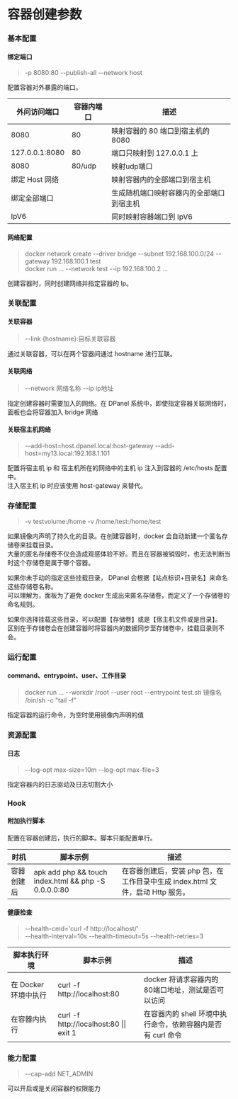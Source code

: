 # 容器创建参数

### 基本配置
#### 绑定端口

> -p 8080:80 --publish-all --network host 

配置容器对外暴露的端口。

| 外问访问端口 | 容器内端口 | 描述 | 
| --- | --- | --- |
| 8080 | 80 | 映射容器的 80 端口到宿主机的 8080 |
| 127.0.0.1:8080 | 80 | 端口只映射到 127.0.0.1 上 |
| 8080 | 80/udp | 映射udp端口 |
| 绑定 Host 网络 |  | 映射容器内的全部端口到宿主机 |
| 绑定全部端口 |  | 生成随机端口映射容器内的全部端口到宿主机 |
| IpV6 |  | 同时映射容器端口到 IpV6 |

#### 网络配置

> docker network create --driver bridge --subnet 192.168.100.0/24 --gateway 192.168.100.1 test \
> docker run ... --network test --ip 192.168.100.2 ...

创建容器时，同时创建网络并指定容器的 Ip。

### 关联配置

#### 关联容器

> --link {hostname}:目标关联容器 

通过关联容器，可以在两个容器间通过 hostname 进行互联。

#### 关联网络

> --network 网络名称 --ip ip地址

指定创建容器时需要加入的网络。在 DPanel 系统中，即使指定容器关联网络时，面板也会将容器加入 bridge 网络

#### 关联宿主机网络

> --add-host=host.dpanel.local:host-gateway --add-host=my13.local:192.168.1.101

配置将宿主机 ip 和 宿主机所在的网络中的主机 ip 注入到容器的 /etc/hosts 配置中。\
注入宿主机 ip 时应该使用 host-gateway 来替代。

### 存储配置

> -v testvolume:/home -v /home/test:/home/test

如果镜像内声明了持久化的目录。在创建容器时，docker 会自动新建一个匿名存储卷来挂载目录。\
大量的匿名存储卷不仅会造成观感体验不好。而且在容器被销毁时，也无法判断当时这个存储卷是属于哪个容器。

如果你未手动的指定这些挂载目录， DPanel 会根据【站点标识+目录名】来命名这些存储卷名称。\
可以理解为，面板为了避免 docker 生成出来匿名存储卷，而定义了一个存储卷的命名规则。

如果你选择挂载这些目录，可以配置【存储卷】或是【宿主机文件或是目录】。\
区别在于存储卷会在创建容器时将容器内的数据同步至存储卷中，挂载目录则不会。

### 运行配置

#### command、entrypoint、user、工作目录

> docker run ... --workdir /root --user root --entrypoint test.sh 镜像名 /bin/sh -c "tail -f"

指定容器的运行命令，为空时使用镜像内声明的值

### 资源配置

#### 日志

> --log-opt max-size=10m --log-opt max-file=3 

指定容器内的日志驱动及日志切割大小

### Hook 

#### 附加执行脚本

配置在容器创建后，执行的脚本。脚本只能配置单行。

| 时机 | 脚本示例 | 描述 | 
| --- | --- | --- |
| 容器创建后 | apk add php && touch index.html && php -S 0.0.0.0:80 | 在容器创建后，安装 php 包，在工作目录中生成 index.html 文件，启动 Http 服务。 |

#### 健康检查

> --health-cmd='curl -f http://localhost/' \
  --health-interval=10s --health-timeout=5s --health-retries=3 

| 脚本执行环境 | 脚本示例 | 描述 | 
| --- | --- | --- |
| 在 Docker 环境中执行 | curl -f http://localhost:80 | docker 将请求容器内的80端口地址，测试是否可以访问 |
| 在容器内执行 | curl -f http://localhost:80 \|\| exit 1 | 在容器内的 shell 环境中执行命令，依赖容器内是否有 curl 命令 |

### 能力配置

> --cap-add NET_ADMIN

可以开启或是关闭容器的权限能力